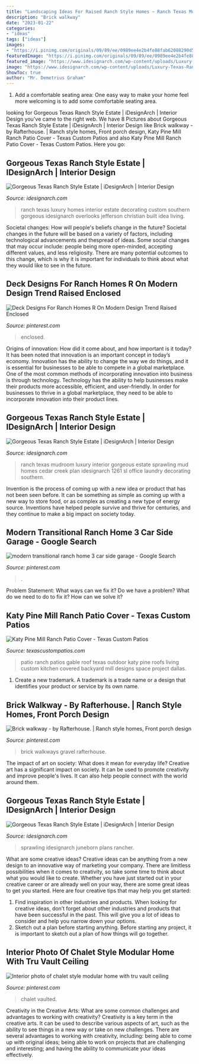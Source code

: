 ```yaml
---
title: "Landscaping Ideas For Raised Ranch Style Homes ~ Ranch Texas Mudroom Luxury Interior Gorgeous Estate Sprawling Mud Homes Cedar Creek Plan Idesignarch 1261 Sl Office Laundry Decorating Southern"
description: "Brick walkway"
date: "2023-01-22"
categories:
- "ideas"
tags: ["ideas"]
images:
- "https://i.pinimg.com/originals/09/89/ee/0989ee4e2b4fe88fab62088290d5febb.jpg"
featuredImage: "https://i.pinimg.com/originals/09/89/ee/0989ee4e2b4fe88fab62088290d5febb.jpg"
featured_image: "https://www.idesignarch.com/wp-content/uploads/Luxury-Texas-Ranch-Style-Home_1.jpg"
image: "https://www.idesignarch.com/wp-content/uploads/Luxury-Texas-Ranch-Style-Home_7.jpg"
ShowToc: true
author: "Mr. Demetrius Graham"
---
```



1. Add a comfortable seating area: One easy way to make your home feel more welcoming is to add some comfortable seating area.

	

		
looking for Gorgeous Texas Ranch Style Estate | iDesignArch | Interior Design you've came to the right web. We have 8 Pictures about Gorgeous Texas Ranch Style Estate | iDesignArch | Interior Design like Brick walkway - by Rafterhouse. | Ranch style homes, Front porch design, Katy Pine Mill Ranch Patio Cover - Texas Custom Patios and also Katy Pine Mill Ranch Patio Cover - Texas Custom Patios. Here you go:
		
    
## Gorgeous Texas Ranch Style Estate | IDesignArch | Interior Design

<img loading=lazy src="https://www.idesignarch.com/wp-content/uploads/Luxury-Texas-Ranch-Style-Home_1.jpg" onerror="this.onerror=null;this.src='https://tse1.mm.bing.net/th?id=OIP.jFE_CUkyWxvtmABdEBCJPgHaFj&amp;pid=15.1';" alt="Gorgeous Texas Ranch Style Estate | iDesignArch | Interior Design">

_Source: idesignarch.com_

>ranch texas luxury homes interior estate decorating custom southern gorgeous idesignarch overlooks jefferson christian built idea living. 

	

Societal changes: How will people's beliefs change in the future?
Societal changes in the future will be based on a variety of factors, including technological advancements and thespread of ideas. Some social changes that may occur include: people being more open-minded, accepting different values, and less religiosity. There are many potential outcomes to this change, which is why it is important for individuals to think about what they would like to see in the future.

    
## Deck Designs For Ranch Homes R On Modern Design Trend Raised Enclosed

<img loading=lazy src="https://i.pinimg.com/736x/f9/11/0a/f9110a1167f25dd39c4e8a30a2bed029.jpg" onerror="this.onerror=null;this.src='https://tse1.mm.bing.net/th?id=OIP.LLMmfHmbVz2TSOMItC9SbgHaE7&amp;pid=15.1';" alt="Deck Designs For Ranch Homes R On Modern Design Trend Raised Enclosed">

_Source: pinterest.com_

>enclosed. 

	

Origins of innovation: How did it come about, and how important is it today?
It has been noted that innovation is an important concept in today’s economy. Innovation has the ability to change the way we do things, and it is essential for businesses to be able to compete in a global marketplace. One of the most common methods of incorporating innovation into business is through technology. Technology has the ability to help businesses make their products more accessible, efficient, and user-friendly. In order for businesses to thrive in a global marketplace, they need to be able to incorporate innovation into their product lines.

    
## Gorgeous Texas Ranch Style Estate | IDesignArch | Interior Design

<img loading=lazy src="http://www.idesignarch.com/wp-content/uploads/Luxury-Texas-Ranch-Style-Home_12.jpg" onerror="this.onerror=null;this.src='https://tse1.mm.bing.net/th?id=OIP.WwCSz-lnPQeM-Q59AUoQEgHaFj&amp;pid=15.1';" alt="Gorgeous Texas Ranch Style Estate | iDesignArch | Interior Design">

_Source: idesignarch.com_

>ranch texas mudroom luxury interior gorgeous estate sprawling mud homes cedar creek plan idesignarch 1261 sl office laundry decorating southern. 

	

Invention is the process of coming up with a new idea or product that has not been seen before. It can be something as simple as coming up with a new way to store food, or as complex as creating a new type of energy source. Inventions have helped people survive and thrive for centuries, and they continue to make a big impact on society today.

    
## Modern Transitional Ranch Home 3 Car Side Garage - Google Search

<img loading=lazy src="https://i.pinimg.com/736x/88/bc/d6/88bcd6328f3bbc80b9c040a90a4a3a22.jpg" onerror="this.onerror=null;this.src='https://tse2.mm.bing.net/th?id=OIP.bSB7f_laDx-oRUv6YOJ6FwHaEc&amp;pid=15.1';" alt="modern transitional ranch home 3 car side garage - Google Search">

_Source: pinterest.com_

>. 

	

Problem Statement: What ways can we fix it?
Do we have a problem?
What do we need to do to fix it?
How can we solve it?

    
## Katy Pine Mill Ranch Patio Cover - Texas Custom Patios

<img loading=lazy src="https://texascustompatios.com/wp-content/uploads/2016/03/DSC00825.jpg" onerror="this.onerror=null;this.src='https://tse3.mm.bing.net/th?id=OIP.uGD90oa6XyLXLIXV5K2RDwHaE9&amp;pid=15.1';" alt="Katy Pine Mill Ranch Patio Cover - Texas Custom Patios">

_Source: texascustompatios.com_

>patio ranch patios gable roof texas outdoor katy pine roofs living custom kitchen covered backyard mill designs space project dallas. 

	

1. Create a new trademark. A trademark is a trade name or a design that identifies your product or service by its own name.

    
## Brick Walkway - By Rafterhouse. | Ranch Style Homes, Front Porch Design

<img loading=lazy src="https://i.pinimg.com/736x/7f/b6/9e/7fb69e8c6b0da316409b0a2199ddcbf3--rafterhouse-exterior-brick-walkway.jpg" onerror="this.onerror=null;this.src='https://tse3.mm.bing.net/th?id=OIP.xFKZ8pT0MMRk0YXNojU47gHaLJ&amp;pid=15.1';" alt="Brick walkway - by Rafterhouse. | Ranch style homes, Front porch design">

_Source: pinterest.com_

>brick walkways gravel rafterhouse. 

	

The impact of art on society: What does it mean for everyday life?
Creative art has a significant impact on society. It can be used to promote creativity and improve people's lives. It can also help people connect with the world around them.

    
## Gorgeous Texas Ranch Style Estate | IDesignArch | Interior Design

<img loading=lazy src="https://www.idesignarch.com/wp-content/uploads/Luxury-Texas-Ranch-Style-Home_7.jpg" onerror="this.onerror=null;this.src='https://tse1.mm.bing.net/th?id=OIP.sNTGbUn1uzV5oDaDGYFa3AHaJ4&amp;pid=15.1';" alt="Gorgeous Texas Ranch Style Estate | iDesignArch | Interior Design">

_Source: idesignarch.com_

>sprawling idesignarch juneborn plans rancher. 

	

What are some creative ideas?
Creative ideas can be anything from a new design to an innovative way of marketing your company. There are limitless possibilities when it comes to creativity, so take some time to think about what you would like to create. Whether you have just started out in your creative career or are already well on your way, there are some great ideas to get you started. Here are four creative tips that may help you get started: 
1. Find inspiration in other industries and products. When looking for creative ideas, don’t forget about other industries and products that have been successful in the past. This will give you a lot of ideas to consider and help you narrow down your options. 
2. Sketch out a plan before starting anything. Before starting any project, it is important to sketch out a plan of how things will go together.

    
## Interior Photo Of Chalet Style Modular Home With Tru Vault Ceiling

<img loading=lazy src="https://i.pinimg.com/originals/09/89/ee/0989ee4e2b4fe88fab62088290d5febb.jpg" onerror="this.onerror=null;this.src='https://tse3.mm.bing.net/th?id=OIP.Py1t4L97nQJkLkhGj5thlAHaLI&amp;pid=15.1';" alt="Interior photo of chalet style modular home with tru vault ceiling">

_Source: pinterest.com_

>chalet vaulted. 

	

Creativity in the Creative Arts: What are some common challenges and advantages to working with creativity?
Creativity is a key term in the creative arts. It can be used to describe various aspects of art, such as the ability to see things in a new way or take on new challenges. There are several advantages to working with creativity, including: being able to come up with original ideas; being able to work on projects that are challenging and interesting; and having the ability to communicate your ideas effectively.

